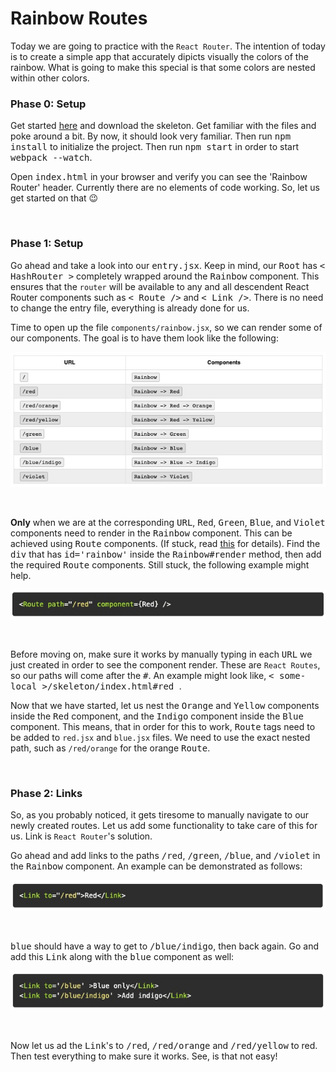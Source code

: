 # **Rainbow Routes**

Today we are going to practice with the `React Router`. The intention of today is to create a simple app that accurately dipicts visually the colors of the rainbow. What is going to make this special is that some colors are nested within other colors. 

### **Phase 0: Setup**

Get started [here](https://open.appacademy.io/learn/swe-online/react/rainbow-routes) and download the skeleton. Get familiar with the files and poke around a bit. By now, it should look very familiar. Then run <kbd>npm install</kbd> to initialize the project. Then run <kbd>npm start</kbd> in order to start <kbd>webpack --watch</kbd>.

Open <kbd>index.html</kbd> in your browser and verify you can see the 'Rainbow Router' header. Currently there are no elements of code working. So, let us get started on that 😉

&nbsp;

### **Phase 1: Setup**

Go ahead and take a look into our <kbd>entry.jsx</kbd>. Keep in mind, our <kbd>Root</kbd> has <kbd>< HashRouter ></kbd> completely wrapped around the <kbd>Rainbow</kbd> component. This ensures that the `router` will be available to any and all descendent React Router components such as <kbd>< Route /></kbd> and <kbd>< Link /></kbd>. There is no need to change the entry file, everything is already done for us. 

Time to open up the file `components/rainbow.jsx`, so we can render some of our components. The goal is to have them look like the following:

![alt text](./images/Screen&#32;Shot&#32;2020-02-16&#32;at&#32;1.jpg "Rainbow Routes Example")

&nbsp;

**Only** when we are at the corresponding <kbd>URL</kbd>, <kbd>Red</kbd>, <kbd>Green</kbd>, <kbd>Blue</kbd>, and <kbd>Violet</kbd> components need to render in the <kbd>Rainbow</kbd> component. This can be achieved using <kbd>Route</kbd> components. (If stuck, read [this](https://open.appacademy.io/learn/swe-online/react/intro-to-react-router) for details). Find the <kbd>div</kbd> that has <kbd>id='rainbow'</kbd> inside the <kbd>Rainbow#render</kbd> method, then add the required <kbd>Route</kbd> components. Still stuck, the following example might help.

![alt text](./images/Screen&#32;Shot&#32;2020-02-16&#32;at&#32;2.jpg "Red Route Component Example")

&nbsp;

Before moving on, make sure it works by manually typing in each <kbd>URL</kbd> we just created in order to see the component render. These are `React Routes`, so our paths will come after the <kbd>#</kbd>. An example might look like, <kbd>< some-local >/skeleton/index.html#red </kbd>.

Now that we have started, let us nest the <kbd>Orange</kbd> and <kbd>Yellow</kbd> components inside the <kbd>Red</kbd> component, and the <kbd>Indigo</kbd> component inside the <kbd>Blue</kbd> component. This means, that in order for this to work, <kbd>Route</kbd> tags need to be added to `red.jsx` and `blue.jsx` files. We need to use the exact nested path, such as `/red/orange` for the orange <kbd>Route</kbd>.

&nbsp;

### **Phase 2: Links**

So, as you probably noticed, it gets tiresome to manually navigate to our newly created routes. Let us add some functionality to take care of this for us. Link is `React Router`'s solution. 

Go ahead and add links to the paths <kbd>/red</kbd>, <kbd>/green</kbd>, <kbd>/blue</kbd>, and <kbd>/violet</kbd> in the <kbd>Rainbow</kbd> component. An example can be demonstrated as follows:

![alt text](./images/Screen&#32;Shot&#32;2020-02-16&#32;at&#32;3.jpg "Link Red Example")

&nbsp;

<kbd>blue</kbd> should have a way to get to <kbd>/blue/indigo</kbd>, then back again. Go and add this <kbd>Link</kbd> along with the <kbd>blue</kbd> component as well:

![alt text](./images/Screen&#32;Shot&#32;2020-02-16&#32;at&#32;4.jpg "Link Blue and Blue/Indigo Example")

&nbsp;

Now let us ad the <kbd>Link</kbd>'s to <kbd>/red</kbd>, <kbd>/red/orange</kbd> and <kbd>/red/yellow</kbd> to red. Then test everything to make sure it works. See, is that not easy!